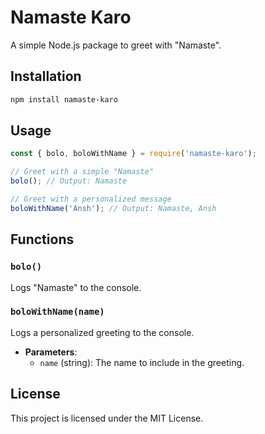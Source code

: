 # Namaste Karo

A simple Node.js package to greet with "Namaste".

## Installation

```bash
npm install namaste-karo
```

## Usage

```javascript
const { bolo, boloWithName } = require('namaste-karo');

// Greet with a simple "Namaste"
bolo(); // Output: Namaste

// Greet with a personalized message
boloWithName('Ansh'); // Output: Namaste, Ansh
```

## Functions

### `bolo()`
Logs "Namaste" to the console.

### `boloWithName(name)`
Logs a personalized greeting to the console.

- **Parameters**:
    - `name` (string): The name to include in the greeting.

## License

This project is licensed under the MIT License.